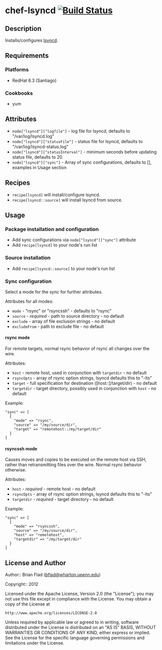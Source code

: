 # chef-lsyncd [![Build Status](https://secure.travis-ci.org/bflad/chef-lsyncd.png?branch=master)](http://travis-ci.org/bflad/chef-lsyncd)

## Description

Installs/configures [lsyncd](https://github.com/axkibe/lsyncd).

## Requirements

### Platforms

* RedHat 6.3 (Santiago)

### Cookbooks

* yum

## Attributes

* `node["lsyncd"]["logfile"]` - log file for lsyncd, defaults to
  "/var/log/lsyncd.log"
* `node["lsyncd"]["statusFile"]` - status file for lsyncd, defaults to
  "/var/log/lsyncd-status.log"
* `node["lsyncd"]["statusInterval"]` - minimum seconds before updating status
  file, defaults to 20
* `node["lsyncd"]["sync"]` - Array of sync configurations, defaults to [],
  examples in Usage section

## Recipes

* `recipe[lsyncd]` will install/configure lsyncd.
* `recipe[lsyncd::source]` will install lsyncd from source.

## Usage

### Package installation and configuration

* Add sync configurations via `node["lsyncd"]["sync"]` attribute
* Add `recipe[lsyncd]` to your node's run list

### Source installation

* Add `recipe[lsyncd::source]` to your node's run list

### Sync configuration

Select a mode for the sync for further attributes.

Attributes for all modes:
* `mode` - "rsync" or "rsyncssh" - defaults to "rsync"
* `source` - _required_ - path to source directory - no default
* `exclude` - array of file exclusion strings - no default
* `excludeFrom` - path to exclude file - no default

#### rsync mode

For remote targets, normal rsync behavior of rsync all changes over the wire.

Attributes:
* `host` - remote host, used in conjunction with `targetdir` - no default
* `rsyncOpts` - array of rsync option strings, lsyncd defaults this to "-lts"
* `target` - full specification for destination ([host::]/target/dir) - no
  default
* `targetdir` - target directory, possibly used in conjunction with `host` -
  no default

Example:

    "sync" => [
      {
        "mode" => "rsync",
        "source" => "/my/source/dir",
        "target" => "remotehost::/my/target/dir"
      }
    ]

#### rsyncssh mode

Causes moves and copies to be executed on the remote host via SSH, rather than
retransmitting files over the wire. Normal rsync behavior otherwise.

Attributes:
* `host` - _required_ - remote host - no default
* `rsyncOpts` - array of rsync option strings, lsyncd defaults this to "-lts"
* `targetdir` - _required_ - target directory - no default

Example:

    "sync" => [
      {
        "mode" => "rsyncssh",
        "source" => "/my/source/dir",
        "host" => "remotehost",
        "targetdir" => "/my/target/dir"
      }
    ]

## License and Author
      
Author:: Brian Flad (<bflad@wharton.upenn.edu>)

Copyright:: 2012

Licensed under the Apache License, Version 2.0 (the "License");
you may not use this file except in compliance with the License.
You may obtain a copy of the License at

    http://www.apache.org/licenses/LICENSE-2.0

Unless required by applicable law or agreed to in writing, software
distributed under the License is distributed on an "AS IS" BASIS,
WITHOUT WARRANTIES OR CONDITIONS OF ANY KIND, either express or implied.
See the License for the specific language governing permissions and
limitations under the License.
